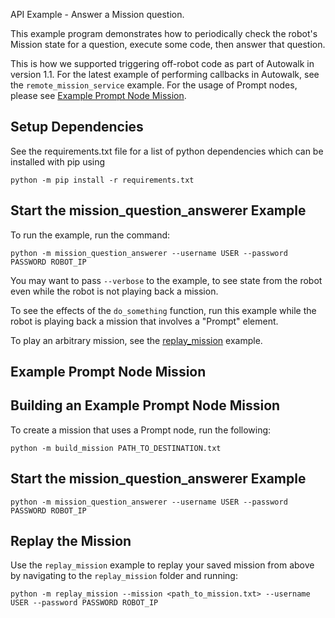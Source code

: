 <!--
Copyright (c) 2020 Boston Dynamics, Inc.  All rights reserved.

Downloading, reproducing, distributing or otherwise using the SDK Software
is subject to the terms and conditions of the Boston Dynamics Software
Development Kit License (20191101-BDSDK-SL).
-->

API Example - Answer a Mission question.

This example program demonstrates how to periodically check the robot's Mission state for a question, execute some code, then answer that question.

This is how we supported triggering off-robot code as part of Autowalk in version 1.1. For the latest example of performing callbacks in Autowalk, see the `remote_mission_service` example. For the usage of Prompt nodes, please see [Example Prompt Node Mission](#example-prompt-node-mission).

## Setup Dependencies
See the requirements.txt file for a list of python dependencies which can be installed with pip using
```
python -m pip install -r requirements.txt
```

## Start the mission_question_answerer Example
To run the example, run the command:
```
python -m mission_question_answerer --username USER --password PASSWORD ROBOT_IP
```

You may want to pass `--verbose` to the example, to see state from the robot even while the robot is not playing back a mission.

To see the effects of the `do_something` function, run this example while the robot is playing back a mission that involves a "Prompt" element.

To play an arbitrary mission, see the [replay_mission](../replay_mission/README.md) example.

## Example Prompt Node Mission

## Building an Example Prompt Node Mission
To create a mission that uses a Prompt node, run the following:
```
python -m build_mission PATH_TO_DESTINATION.txt
```

## Start the mission_question_answerer Example
```
python -m mission_question_answerer --username USER --password PASSWORD ROBOT_IP
```

## Replay the Mission
Use the `replay_mission` example to replay your saved mission from above by navigating to the `replay_mission` folder and running:
```
python -m replay_mission --mission <path_to_mission.txt> --username USER --password PASSWORD ROBOT_IP
```